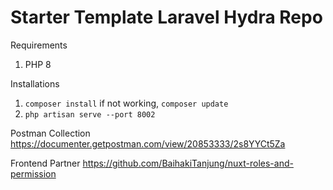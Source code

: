 
# Starter Template Laravel Hydra Repo

Requirements

1. PHP 8

Installations

1. `composer install` if not working, `composer update`
2. `php artisan serve --port 8002`

Postman Collection
https://documenter.getpostman.com/view/20853333/2s8YYCt5Za

Frontend Partner
https://github.com/BaihakiTanjung/nuxt-roles-and-permission


